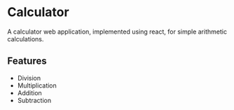 # Calculator

A calculator web application, implemented using react, for simple arithmetic calculations.

## Features

- Division
- Multiplication
- Addition
- Subtraction
